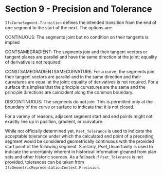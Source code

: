 # Section 9 - Precision and Tolerance

`IfcCurveSegment.Transition` defines the intended transition from the end
of one segment to the start of the next. The options are:

CONTINUOUS: The segments joint but no condition on their tangents is
implied

CONTSAMEGRADIENT: The segments join and their tangent vectors or tangent
planes are parallel and have the same direction at the joint; equality
of derivative is not required

CONSTSAMEGRADIENTSAMECURVATURE: For a curve, the segments join, their
tangent vectors are parallel and in the same direction and their
curvatures are equal at the joint: equality of derivatives is not
required. For a surface this implies that the principle curvatures are
the same and the principle directions are coincident along the common
boundary.

DISCONTINUOUS: The segments do not join. This is permitted only at the
boundary of the curve or surface to indicate that it is not closed.

For a variety of reasons, adjacent segment start and end points might
not exactly line up in position, gradient, or curvature.

While not officially determined yet, `Pset_Tolerance` is used to indicate
the acceptable tolerance under which the calculated end point of a
preceding segment would be considered geometrically continuous with the
provided start point of the following segment. Similarly,
Pset_Uncertainty is used to indicate the uncertainty inherent in
historical information gleaned from plan sets and other historic
sources. As a fallback if `Pset_Tolerance` is not provided, tolerances can
be taken from `IfcGeometricRepresentationContext.Precision`.
